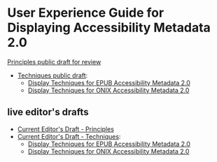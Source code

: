 # User Experience Guide for Displaying Accessibility Metadata 2.0
 
[Principles public draft for review](https://w3c.github.io/publ-a11y/UX-Guide-Metadata/2.0/principles)

* [Techniques public draft](https://w3c.github.io/publ-a11y/UX-Guide-Metadata/2.0/techniques/):
	* [Display Techniques for EPUB Accessibility Metadata 2.0](https://w3c.github.io/UX-Guide-Metadata/2.0/public-draft/techniques/epub-metadata/)
	* [Display Techniques for ONIX Accessibility Metadata 2.0](https://w3c.github.ioUX-Guide-Metadata/2.0/public-draft/techniques/onix-metadata/)


## live editor's drafts

* [Current Editor's Draft - Principles](https://w3c.github.io/publ-a11y/UX-Guide-Metadata/draft/principles/)
* [Current Editor's Draft - Techniques](https://w3c.github.io/publ-a11y/UX-Guide-Metadata/draft/techniques/):
	* [Display Techniques for EPUB Accessibility Metadata 2.0](https://w3c.github.io/publ-a11y/UX-Guide-Metadata/draft/techniques/epub-metadata/)
	* [Display Techniques for ONIX Accessibility Metadata 2.0](https://w3c.github.io/publ-a11y/UX-Guide-Metadata/draft/techniques/onix-metadata/)
